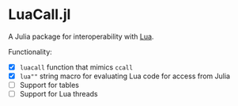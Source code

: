 # LuaCall.jl

A Julia package for interoperability with [Lua](https://www.lua.org/).

Functionality:

- [x] `luacall` function that mimics `ccall`
- [x] `lua""` string macro for evaluating Lua code for access from Julia
- [ ] Support for tables
- [ ] Support for Lua threads
